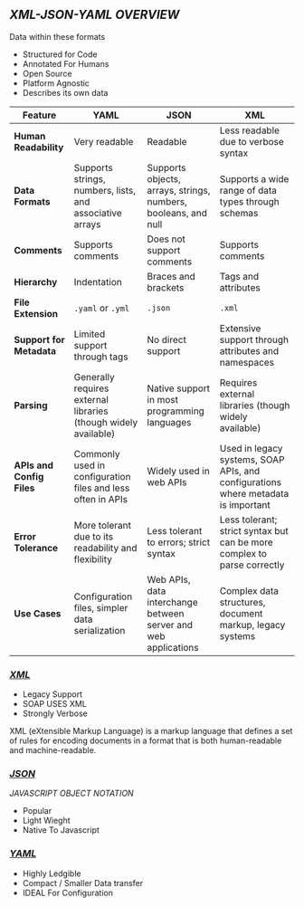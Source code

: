 ## _XML-JSON-YAML OVERVIEW_




Data within these formats
  - Structured for Code
  - Annotated For Humans
  - Open Source
  - Platform Agnostic
  - Describes its own data 

| Feature                | YAML                                  | JSON                                      | XML                                           |
|------------------------|---------------------------------------|-------------------------------------------|-----------------------------------------------|
| **Human Readability**  | Very readable                         | Readable                                  | Less readable due to verbose syntax           |
| **Data Formats**       | Supports strings, numbers, lists, and associative arrays | Supports objects, arrays, strings, numbers, booleans, and null | Supports a wide range of data types through schemas |
| **Comments**           | Supports comments                     | Does not support comments                  | Supports comments                             |
| **Hierarchy**          | Indentation                           | Braces and brackets                        | Tags and attributes                           |
| **File Extension**     | `.yaml` or `.yml`                     | `.json`                                    | `.xml`                                        |
| **Support for Metadata** | Limited support through tags         | No direct support                          | Extensive support through attributes and namespaces |
| **Parsing**            | Generally requires external libraries (though widely available) | Native support in most programming languages | Requires external libraries (though widely available) |
| **APIs and Config Files** | Commonly used in configuration files and less often in APIs | Widely used in web APIs                     | Used in legacy systems, SOAP APIs, and configurations where metadata is important |
| **Error Tolerance**    | More tolerant due to its readability and flexibility | Less tolerant to errors; strict syntax    | Less tolerant; strict syntax but can be more complex to parse correctly |
| **Use Cases**          | Configuration files, simpler data serialization | Web APIs, data interchange between server and web applications | Complex data structures, document markup, legacy systems |


  
### _[XML](XML.md)_

  - Legacy Support
  - SOAP USES XML
  - Strongly Verbose

XML (eXtensible Markup Language) is a markup language that defines a set of rules for encoding documents in a format that is both human-readable and machine-readable.

### _[JSON](JSON.md)_
_JAVASCRIPT_ _OBJECT_ _NOTATION_
 - Popular
 - Light Wieght
 - Native To Javascript


### _[YAML](YAML.md)_
  - Highly Ledgible
  - Compact / Smaller Data transfer
  - IDEAL For Configuration


